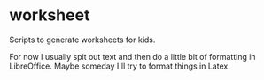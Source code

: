 # worksheet

Scripts to generate worksheets for kids.

For now I usually spit out text and then do a little bit of formatting in LibreOffice. Maybe someday I'll try to format things in Latex.
